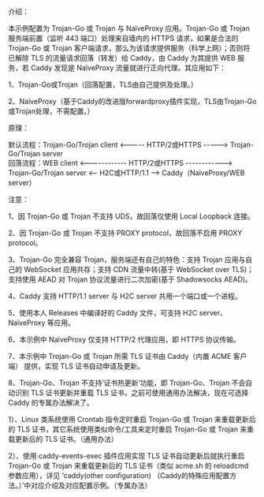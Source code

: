 介绍：

本示例配置为 Trojan-Go 或 Trojan 与 NaïveProxy 应用。Trojan-Go 或 Trojan 服务端前置（监听 443 端口）处理来自墙内的 HTTPS 请求，如果是合法的 Trojan-Go 或 Trojan 客户端请求，那么为该请求提供服务（科学上网）；否则将已解除 TLS 的流量请求回落（转发）给 Caddy，由 Caddy 为其提供 WEB 服务，若 Caddy 发现是 NaïveProxy 流量就进行正向代理。其应用如下：

1、Trojan-Go或Trojan（回落配置，TLS由自己提供及处理。）

2、NaïveProxy（基于Caddy的改进版forwardproxy插件实现，TLS由Trojan-Go或Trojan处理，不需配置。）

原理：

默认流程：Trojan-Go/Trojan client <----- HTTP/2或HTTPS -----> Trojan-Go/Trojan server  
回落流程：WEB client <------------ HTTP/2或HTTPS ------------> Trojan-Go/Trojan server <-- H2C或HTTP/1.1 --> Caddy（NaïveProxy/WEB server）

注意：

1、因 Trojan-Go 或 Trojan 不支持 UDS，故回落仅使用 Local Loopback 连接。

2、因 Trojan-Go 或 Trojan 不支持 PROXY protocol，故回落不启用 PROXY protocol。

3、Trojan-Go 完全兼容 Trojan，服务端还有自己的特色：支持 Trojan 应用与自己的 WebSocket 应用共存；支持 CDN 流量中转(基于 WebSocket over TLS)；支持使用 AEAD 对 Trojan 协议流量进行二次加密(基于 Shadowsocks AEAD)。

4、Caddy 支持 HTTP/1.1 server 与 H2C server 共用一个端口或一个进程。

5、使用本人 Releases 中编译好的 Caddy 文件，可支持 H2C server、NaïveProxy 等应用。

6、本示例中 NaïveProxy 仅支持 HTTP/2 代理应用，即 HTTPS 协议传输。

7、本示例中 Trojan-Go 或 Trojan 所需 TLS 证书由 Caddy（内置 ACME 客户端） 提供，实现 TLS 证书自动申请及更新。

8、Trojan-Go、Trojan 不支持‘证书热更新’功能，即 Trojan-Go、Trojan 不会自动识别 TLS 证书更新并重载 TLS 证书，之前可使用通用办法解决，现在可选择 Caddy 的专属办法解决了。

1）、Linux 类系统使用 Crontab 指令定时重启 Trojan-Go 或 Trojan 来重载更新后的 TLS 证书，其它系统使用类似命令/工具来定时重启 Trojan-Go 或 Trojan 来重载更新后的 TLS 证书。（通用办法）

2）、使用 caddy-events-exec 插件应用实现 TLS 证书自动更新后就执行重启 Trojan-Go 或 Trojan 来重载更新后的 TLS 证书（类似 acme.sh 的 reloadcmd 参数应用），详见 ‘caddy(other configuration) （Caddy的特殊应用配置方法。）’中对应介绍及对应配置示例。（专属办法）
